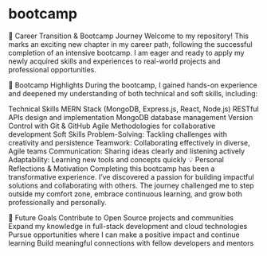 # bootcamp

🚀 Career Transition & Bootcamp Journey
Welcome to my repository! This marks an exciting new chapter in my career path, following the successful completion of an intensive bootcamp. I am eager and ready to apply my newly acquired skills and experiences to real-world projects and professional opportunities.

🌟 Bootcamp Highlights
During the bootcamp, I gained hands-on experience and deepened my understanding of both technical and soft skills, including:

Technical Skills
MERN Stack (MongoDB, Express.js, React, Node.js)
RESTful APIs design and implementation
MongoDB database management
Version Control with Git & GitHub
Agile Methodologies for collaborative development
Soft Skills
Problem-Solving: Tackling challenges with creativity and persistence
Teamwork: Collaborating effectively in diverse, Agile teams
Communication: Sharing ideas clearly and listening actively
Adaptability: Learning new tools and concepts quickly
💡 Personal Reflections & Motivation
Completing this bootcamp has been a transformative experience. I’ve discovered a passion for building impactful solutions and collaborating with others. The journey challenged me to step outside my comfort zone, embrace continuous learning, and grow both professionally and personally.

🎯 Future Goals
Contribute to Open Source projects and communities
Expand my knowledge in full-stack development and cloud technologies
Pursue opportunities where I can make a positive impact and continue learning
Build meaningful connections with fellow developers and mentors
